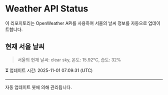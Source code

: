 
# Weather API Status

이 리포지토리는 OpenWeather API를 사용하여 서울의 날씨 정보를 자동으로 업데이트합니다.

## 현재 서울 날씨
> 서울의 현재 날씨: clear sky, 온도: 15.92°C, 습도: 32%

⏳ 업데이트 시간: 2025-11-01 07:09:31 (UTC)

---
자동 업데이트 봇에 의해 관리됩니다.
